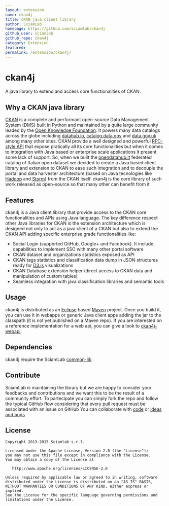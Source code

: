 ```yaml
---
layout: extension
name: ckan4j
title: CKAN java client library
author: SciamLab
homepage: https://github.com/sciamlab/ckan4j
github_user: sciamlab
github_repo: ckan4j
category: Extension
featured: 
permalink: /extension/ckan4j/
---
```



ckan4j
======
A java library to extend and access core functionalities of CKAN.

Why a CKAN java library
-----------------------
[CKAN](http://ckan.org) is a complete and performant open-source Data Management System (DMS) built in Python and maintained by a quite large community leaded by the [Open Knowledge Foundation](http://okfn.org/).
It powers many data catalogs across the globe including [datahub.io](http://datahub.io), [catalog.data.gov](http://catalog.data.gov) and [data.gov.uk](http://data.gov.uk/data/search) among many other sites.
CKAN provide a well designed and powerful [RPC-style API](http://docs.ckan.org/en/latest/api/index.html) that expose pratically all its core functionalities but when it comes to integration with Java based or enterprise scale applications it present some lack of support. 
So, when we built the [opendatahub.it](http://www.opendatahub.it) federated catalog of Italian open dataset we decided to create a Java based client library and extension to CKAN to ease such integration and to decouple the portal and data harvester architecture
(based on Java tecnologies like [Hadoop](http://hadoop.apache.org/) and [Storm](http://storm.incubator.apache.org/)) from the CKAN itself.
ckan4j is the core library of such work released as open-source so that many other can benefit from it


Features
--------
ckan4j is a Java client library that provide access to the CKAN
core functionalities and APIs using Java language. The key difference
respect other Java libraries for CKAN is the extension architecture which
is designed not only to act as a java client of a CKAN but also to extend the CKAN API adding specific enterprise grade
functionalities like: 

* Social Login (supported GitHub, Google+ and Facebook).
  It include capabilities to implement SSO with many other portal software 
* CKAN dataset and organizations statistics exposed as API
* CKAN tags statistics and classification data dump in JSON structures ready for [D3.js](http://d3js.org/) visualizations
* CKAN Database extension helper (direct access to CKAN data and manipulation of custom tables) 
* Seamless integration with java classification libraries and semantic tools 

Usage
--------
ckan4j is distributed as an [Eclipse](https://www.eclipse.org/) based [Maven](http://maven.apache.org/) project.
Once you build it, you can use it in webapps or generic Java client apps adding the jar to the classpath (it is not yet published on a Maven repo).
If you are interested on a reference implementation for a web api, you can give a look to [ckan4j-webapi](https://github.com/sciamlab/ckan4j-webapi).



Dependencies
-------------
ckan4j require the SciamLab [common-lib](https://github.com/sciamlab/common-lib)


Contribute
----------
SciamLab is maintaining the library but we are happy to consider your feedbacks
and contributions and we want this to be the result of a community effort.
To partecipate you can simply fork the repo and follow the
typical GitHub flow considering that every pull request must be associated with
an issue on GitHub
You can collaborate with [code](https://github.com/sciamlab/ckan4j/pulls) or
[ideas and bugs](https://github.com/sciamlab/ckan4j/issues)


License
-------

    Copyright 2013-2015 Sciamlab s.r.l.

    Licensed under the Apache License, Version 2.0 (the "License");
    you may not use this file except in compliance with the License.
    You may obtain a copy of the License at

       http://www.apache.org/licenses/LICENSE-2.0

    Unless required by applicable law or agreed to in writing, software
    distributed under the License is distributed on an "AS IS" BASIS,
    WITHOUT WARRANTIES OR CONDITIONS OF ANY KIND, either express or implied.
    See the License for the specific language governing permissions and
    limitations under the License.

